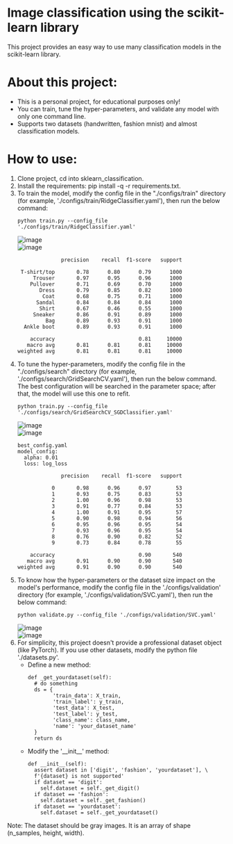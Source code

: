 # Image classification using the scikit-learn library
This project provides an easy way to use many classification models in the scikit-learn library.
# About this project:
- This is a personal project, for educational purposes only!
- You can train, tune the hyper-parameters, and validate any model with only one command line.
- Supports two datasets (handwritten, fashion mnist) and almost classification models.
# How to use:
1. Clone project, cd into sklearn_classification.
2. Install the requirements: pip install -q -r requirements.txt.
3. To train the model, modify the config file in the "./configs/train" directory (for example, './configs/train/RidgeClassifier.yaml'), then run the below command:
    ```
    python train.py --config_file './configs/train/RidgeClassifier.yaml'
    ```
    ![image](results/RidgeClassifier/version_0/images/confusion_matrix.png) \
    ![image](results/RidgeClassifier/version_0/images/fashion_predicted.png)
    ```
                  precision    recall  f1-score   support
    
     T-shirt/top       0.78      0.80      0.79      1000
         Trouser       0.97      0.95      0.96      1000
        Pullover       0.71      0.69      0.70      1000
           Dress       0.79      0.85      0.82      1000
            Coat       0.68      0.75      0.71      1000
          Sandal       0.84      0.84      0.84      1000
           Shirt       0.67      0.46      0.55      1000
         Sneaker       0.86      0.91      0.89      1000
             Bag       0.89      0.93      0.91      1000
      Ankle boot       0.89      0.93      0.91      1000
    
        accuracy                           0.81     10000
       macro avg       0.81      0.81      0.81     10000
    weighted avg       0.81      0.81      0.81     10000
    ```
4. To tune the hyper-parameters, modify the config file in the "./configs/search" directory (for example, './configs/search/GridSearchCV.yaml'), then run the below command. The best configuration will be searched in the parameter space; after that, the model will use this one to refit.
    ```
    python train.py --config_file './configs/search/GridSearchCV_SGDClassifier.yaml'
    ```
    ![image](results/SGDClassifier/version_0/images/confusion_matrix.png) \
    ![image](results/SGDClassifier/version_0/images/digit_predicted.png)
    ```
    best_config.yaml
    model_config:
      alpha: 0.01
      loss: log_loss
    ```
    ```
                  precision    recall  f1-score   support
    
               0       0.98      0.96      0.97        53
               1       0.93      0.75      0.83        53
               2       1.00      0.96      0.98        53
               3       0.91      0.77      0.84        53
               4       1.00      0.91      0.95        57
               5       0.90      0.98      0.94        56
               6       0.95      0.96      0.95        54
               7       0.93      0.96      0.95        54
               8       0.76      0.90      0.82        52
               9       0.73      0.84      0.78        55
    
        accuracy                           0.90       540
       macro avg       0.91      0.90      0.90       540
    weighted avg       0.91      0.90      0.90       540
    ```
5. To know how the hyper-parameters or the dataset size impact on the model's performance, modify the config file in the './configs/validation' directory (for example, './configs/validation/SVC.yaml'), then run the below command:
    ```
    python validate.py --config_file './configs/validation/SVC.yaml'
    ```
    ![image](results/SVC/version_0/learning_curve.png) \
    ![image](results/SVC/version_0/validation_curve.png)
6. For simplicity, this project doesn't provide a professional dataset object (like PyTorch). If you use other datasets, modify the python file './datasets.py'.
    - Define a new method:
        ```
        def _get_yourdataset(self):
          # do something
          ds = {
                'train_data': X_train,
                'train_label': y_train,
                'test_data': X_test,
                'test_label': y_test,
                'class_name': class_name,
                'name': 'your_dataset_name'
          }
          return ds
        ```
    - Modify the '\_\_init\_\_' method:
        ```
        def __init__(self):
          assert dataset in ['digit', 'fashion', 'yourdataset'], \
          f'{dataset} is not supported'
          if dataset == 'digit':
            self.dataset = self._get_digit()
          if dataset == 'fashion':
            self.dataset = self._get_fashion()
          if dataset == 'yourdataset':
            self.dataset = self._get_yourdataset()
        ```
Note: The dataset should be gray images. It is an array of shape (n_samples, height, width).







